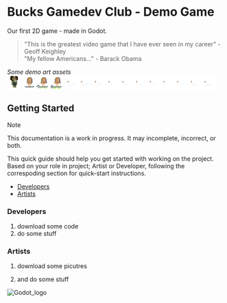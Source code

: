 # Bucks Gamedev Club - Demo Game
  Our first 2D game - made in Godot.
  > "This is the greatest video game that I have ever seen in my career" -Geoff Keighley\
  > "My fellow Americans..." - Barack Obama

*Some demo art assets*\
![enemy](/Sprites/Villain.png)
![hover dude](/Sprites/HoverDude.png)
![swans](/Sprites/SwanSpriteSheet1.png)


## Getting Started
> [!NOTE]
> This documentation is a work in progress. It may incomplete, incorrect, or both.

This quick guide should help you get started with working on the project. 
Based on your role in project; Artist or Developer, following the correspoding section for quick-start instructions.
- [Developers](https://github.com/BucksGameDev/FuturisticEgyptianDemo/edit/main/README.md#developers)
- [Artists](https://github.com/BucksGameDev/FuturisticEgyptianDemo/edit/main/README.md#Artists)

### Developers
1. download some code
2. do some stuff
### Artists
1. download some picutres

2. and do some stuff
<img width="512" height="212" alt="Godot_logo" src="https://github.com/user-attachments/assets/6d97182c-558e-4b6d-8b53-a8202f4a375e" />
